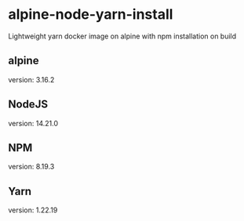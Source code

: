 # alpine-node-yarn-install
Lightweight yarn docker image on alpine with npm installation on build

## alpine
version: 3.16.2

## NodeJS
version: 14.21.0

## NPM
version: 8.19.3

## Yarn
version: 1.22.19
